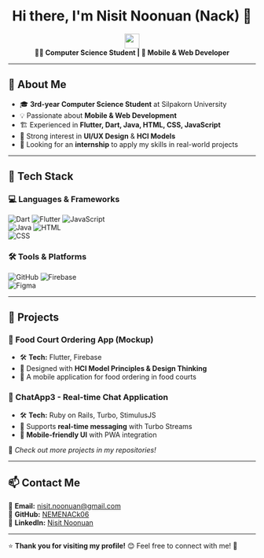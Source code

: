 <h1 align="center">Hi there, I'm Nisit Noonuan (Nack) 👋</h1>

<p align="center">
  <img src="https://media.giphy.com/media/hvRJCLFzcasrR4ia7z/giphy.gif" width="30px"/>
  <br>
  <strong>👨‍💻 Computer Science Student | 📱 Mobile & Web Developer</strong>
</p>

---

## 🌟 About Me
- 🎓 **3rd-year Computer Science Student** at Silpakorn University  
- 💡 Passionate about **Mobile & Web Development**  
- 🏗️ Experienced in **Flutter, Dart, Java, HTML, CSS, JavaScript**  
- 🎨 Strong interest in **UI/UX Design** & **HCI Models**  
- 🚀 Looking for an **internship** to apply my skills in real-world projects  

---

## 🚀 Tech Stack  
### **💻 Languages & Frameworks**  
![Dart](https://img.shields.io/badge/Dart-0175C2?style=flat&logo=dart&logoColor=white)  ![Flutter](https://img.shields.io/badge/Flutter-02569B?style=flat&logo=flutter&logoColor=white)  ![JavaScript](https://img.shields.io/badge/JavaScript-F7DF1E?style=flat&logo=javascript&logoColor=black)  
![Java](https://img.shields.io/badge/Java-ED8B00?style=flat&logo=java&logoColor=white)  ![HTML](https://img.shields.io/badge/HTML5-E34F26?style=flat&logo=html5&logoColor=white)  
![CSS](https://img.shields.io/badge/CSS3-1572B6?style=flat&logo=css3&logoColor=white)   

### **🛠️ Tools & Platforms**  
![GitHub](https://img.shields.io/badge/GitHub-181717?style=flat&logo=github&logoColor=white)  ![Firebase](https://img.shields.io/badge/Firebase-FFCA28?style=flat&logo=firebase&logoColor=black)  
![Figma](https://img.shields.io/badge/Figma-F24E1E?style=flat&logo=figma&logoColor=white)  

---

## 📌 Projects  
### **📱 Food Court Ordering App (Mockup)**  
- 🛠 **Tech:** Flutter, Firebase  
- 🎯 Designed with **HCI Model Principles & Design Thinking**  
- 📌 A mobile application for food ordering in food courts  

### **💬 ChatApp3 - Real-time Chat Application**  
- 🛠 **Tech:** Ruby on Rails, Turbo, StimulusJS  
- 💬 Supports **real-time messaging** with Turbo Streams  
- 📱 **Mobile-friendly UI** with PWA integration  

🔹 *Check out more projects in my repositories!*  

---

## 📫 Contact Me  
📧 **Email:** [nisit.noonuan@gmail.com](mailto:nisit.noonuan@gmail.com)  
🔗 **GitHub:** [NEMENACk06](https://github.com/NEMENACk06)  
🔗 **LinkedIn:** [Nisit Noonuan](https://www.linkedin.com/in/nisit-noonuan-b49115337/)  

---

⭐ **Thank you for visiting my profile!** 😊 Feel free to connect with me! 🚀
